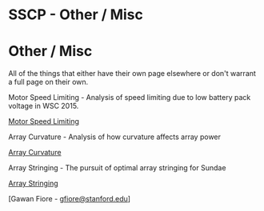 # SSCP - Other / Misc

# Other / Misc

All of the things that either have their own page elsewhere or don't warrant a full page on their own.

Motor Speed Limiting - Analysis of speed limiting due to low battery pack voltage in WSC 2015.

[Motor Speed Limiting](/home/sscp-2016-2017/mechanical-2016-2017/motors/arctan-speed-limiting-analysis)

Array Curvature - Analysis of how curvature affects array power

[Array Curvature](/home/sscp-2016-2017/array-2016-2017/shellpower/curvature-and-bubble-placement-analysis)

Array Stringing - The pursuit of optimal array stringing for Sundae

[Array Stringing](/home/sscp-2016-2017/array-2016-2017/shellpower/sundae-array-stringing-analysis)

[Gawan Fiore - gfiore@stanford.edu]

